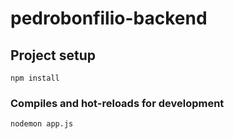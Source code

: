 # pedrobonfilio-backend

## Project setup
```
npm install
```

### Compiles and hot-reloads for development
```
nodemon app.js
```
